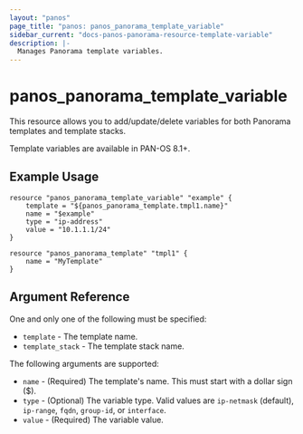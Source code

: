 ```yaml
---
layout: "panos"
page_title: "panos: panos_panorama_template_variable"
sidebar_current: "docs-panos-panorama-resource-template-variable"
description: |-
  Manages Panorama template variables.
---
```


# panos_panorama_template_variable

This resource allows you to add/update/delete variables for both Panorama
templates and template stacks.

Template variables are available in PAN-OS 8.1+.

## Example Usage

```hcl
resource "panos_panorama_template_variable" "example" {
    template = "${panos_panorama_template.tmpl1.name}"
    name = "$example"
    type = "ip-address"
    value = "10.1.1.1/24"
}

resource "panos_panorama_template" "tmpl1" {
    name = "MyTemplate"
}
```

## Argument Reference

One and only one of the following must be specified:

* `template` - The template name.
* `template_stack` - The template stack name.

The following arguments are supported:

* `name` - (Required) The template's name.  This must start with a dollar sign ($).
* `type` - (Optional) The variable type.  Valid values are `ip-netmask`
  (default), `ip-range`, `fqdn`, `group-id`, or `interface`.
* `value` - (Required) The variable value.
